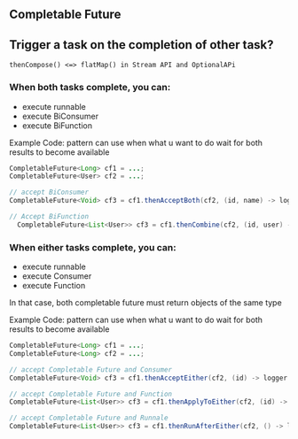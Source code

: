 ## Completable Future


## Trigger a task on the completion of other task?

```
thenCompose() <=> flatMap() in Stream API and OptionalAPi
```

### When both tasks complete, you can:
- execute runnable
- execute BiConsumer
- execute BiFunction

Example Code: pattern can use when what u want to do wait for both results to become available 
```java
CompletableFuture<Long> cf1 = ...;
CompletableFuture<User> cf2 = ...;

// accept BiConsumer
CompletableFuture<Void> cf3 = cf1.thenAcceptBoth(cf2, (id, name) -> logger.info(...));

// Accept BiFunction
  CompletableFuture<List<User>> cf3 = cf1.thenCombine(cf2, (id, user) -> query(...));
```

### When either tasks complete, you can:
- execute runnable
- execute Consumer
- execute Function

In that case, both completable future must return objects of the same type 

Example Code: pattern can use when what u want to do wait for both results to become available
```java
CompletableFuture<Long> cf1 = ...;
CompletableFuture<Long> cf2 = ...;

// accept Completable Future and Consumer
CompletableFuture<Void> cf3 = cf1.thenAcceptEither(cf2, (id) -> logger.info(...));

// accept Completable Future and Function
CompletableFuture<List<User>> cf3 = cf1.thenApplyToEither(cf2, (id) -> readUser(...));

// accept Completable Future and Runnale
CompletableFuture<List<User>> cf3 = cf1.thenRunAfterEither(cf2, () -> logger.info(...));

  
```
